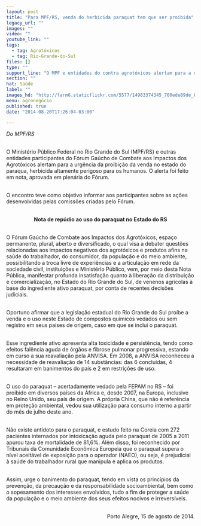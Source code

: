 ```yaml
---
layout: post
title: "Para MPF/RS, venda do herbicida paraquat tem que ser proibida"
legacy_url: ""
images: ""
video: ""
youtube_link: ""
tags:
  - tag: Agrotóxicos
  - tag: Rio-Grande-do-Sul
files: []
type: ""
support_line: "O MPF e entidades do contra agrotóxicos alertam para a urgência da proibição do herbicida paraqua, altamente perigoso para os humanos."
section: ""
hat: Saúde
label: ""
images_hd: "http://farm6.staticflickr.com/5577/14983374345_700ede89de_b.jpg"
menu: agronegócio
published: true
date: "2014-08-20T17:26:04-03:00"

---
```

<p><em>Do MPF/RS</em></p>

<p><br />
O Minist&eacute;rio P&uacute;blico Federal no Rio Grande do Sul (MPF/RS) e outras entidades participantes do F&oacute;rum Ga&uacute;cho de Combate aos Impactos dos Agrot&oacute;xicos alertam para a urg&ecirc;ncia da proibi&ccedil;&atilde;o da venda no estado do paraqua, herbicida altamente perigoso para os humanos. O alerta foi feito em nota, aprovada em plen&aacute;ria do F&oacute;rum.</p>

<p><br />
O encontro teve como objetivo informar aos participantes sobre as a&ccedil;&otilde;es desenvolvidas pelas comiss&otilde;es criadas pelo F&oacute;rum.</p>

<p style="text-align:center"><br />
<strong>Nota de rep&uacute;dio ao uso do paraquat no Estado do RS</strong></p>

<p><br />
O F&oacute;rum Ga&uacute;cho de Combate aos Impactos dos Agrot&oacute;xicos, espa&ccedil;o permanente, plural, aberto e diversificado, o qual visa a debater quest&otilde;es relacionadas aos impactos negativos dos agrot&oacute;xicos e produtos afins na sa&uacute;de do trabalhador, do consumidor, da popula&ccedil;&atilde;o e do meio ambiente, possibilitando a troca livre de experi&ecirc;ncias e a articula&ccedil;&atilde;o em rede da sociedade civil, institui&ccedil;&otilde;es e Minist&eacute;rio P&uacute;blico, vem, por meio desta Nota P&uacute;blica, manifestar profunda insatisfa&ccedil;&atilde;o quanto &agrave; libera&ccedil;&atilde;o da distribui&ccedil;&atilde;o e comercializa&ccedil;&atilde;o, no Estado do Rio Grande do Sul, de venenos agr&iacute;colas &agrave; base do ingrediente ativo paraquat, por conta de recentes decis&otilde;es judiciais.</p>

<p><br />
Oportuno afirmar que a legisla&ccedil;&atilde;o estadual do Rio Grande do Sul pro&iacute;be a venda e o uso neste Estado de compostos qu&iacute;micos vedados ou sem registro em seus pa&iacute;ses de origem, caso em que se inclui o paraquat.</p>

<p><br />
Esse ingrediente ativo apresenta alta toxicidade e persist&ecirc;ncia, tendo como efeitos fal&ecirc;ncia aguda de &oacute;rg&atilde;os e fibrose pulmonar progressiva, estando em curso a sua reavalia&ccedil;&atilde;o pela ANVISA. Em 2008, a ANVISA reconheceu a necessidade de reavalia&ccedil;&atilde;o de 14 subst&acirc;ncias: das 6 conclu&iacute;das, 4 resultaram em banimentos do pa&iacute;s e 2 em restri&ccedil;&otilde;es de uso.</p>

<p><br />
O uso do paraquat &ndash; acertadamente vedado pela FEPAM no RS &ndash; foi proibido em diversos pa&iacute;ses da &Aacute;frica e, desde 2007, na Europa, inclusive no Reino Unido, seu pa&iacute;s de origem. A pr&oacute;pria China, que n&atilde;o &eacute; refer&ecirc;ncia em prote&ccedil;&atilde;o ambiental, vedou sua utiliza&ccedil;&atilde;o para consumo interno a partir do m&ecirc;s de julho deste ano.</p>

<p><br />
N&atilde;o existe ant&iacute;doto para o paraquat, e estudo feito na Coreia com 272 pacientes internados por intoxica&ccedil;&atilde;o aguda pelo paraquat de 2005 a 2011 apurou taxa de mortalidade de 81,6%. Al&eacute;m disso, foi reconhecido por Tribunais da Comunidade Econ&ocirc;mica Europeia que o paraquat supera o n&iacute;vel aceit&aacute;vel de exposi&ccedil;&atilde;o para o operador (NAEO), ou seja, &eacute; prejudicial &agrave; sa&uacute;de do trabalhador rural que manipula e aplica os produtos.</p>

<p><br />
Assim, urge o banimento do paraquat, tendo em vista os princ&iacute;pios da preven&ccedil;&atilde;o, da precau&ccedil;&atilde;o e da responsabilidade socioambiental, bem como o sopesamento dos interesses envolvidos, tudo a fim de proteger a sa&uacute;de da popula&ccedil;&atilde;o e o meio ambiente dos seus efeitos nocivos e irrevers&iacute;veis.</p>

<p style="text-align:right"><br />
Porto Alegre, 15 de agosto de 2014.</p>
